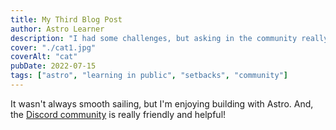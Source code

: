 ```yaml
---
title: My Third Blog Post
author: Astro Learner
description: "I had some challenges, but asking in the community really helped!"
cover: "./cat1.jpg"
coverAlt: "cat"
pubDate: 2022-07-15
tags: ["astro", "learning in public", "setbacks", "community"]
---
```


It wasn't always smooth sailing, but I'm enjoying building with Astro. And, the [Discord community](https://astro.build/chat) is really friendly and helpful!
